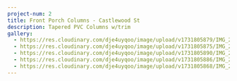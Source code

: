 ```yaml
---
project-num: 2
title: Front Porch Columns - Castlewood St
description: Tapered PVC Columns w/trim
gallery:
  - https://res.cloudinary.com/dje4uyqoo/image/upload/v1731805879/IMG_20191018_122825084_HDR_ylewcn.jpg
  - https://res.cloudinary.com/dje4uyqoo/image/upload/v1731805875/IMG_20191017_144512077_tfvdve.jpg
  - https://res.cloudinary.com/dje4uyqoo/image/upload/v1731805890/IMG_20191018_122851527_nhxmoy.jpg
  - https://res.cloudinary.com/dje4uyqoo/image/upload/v1731805886/IMG_20191018_122837638_plbbbx.jpg
  - https://res.cloudinary.com/dje4uyqoo/image/upload/v1731805868/IMG_20191015_134523553_fgg8jf.jpg
---
```

